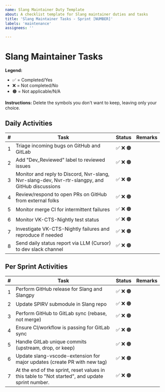 ```yaml
---
name: Slang Maintainer Duty Template
about: A checklist template for Slang maintainer duties and tasks
title: 'Slang Maintainer Tasks - Sprint [NUMBER]'
labels: 'maintenance'
assignees: ''

---
```


# Slang Maintainer Tasks

**Legend:**
- ✅ = Completed/Yes
- ❌ = Not completed/No  
- 🟠 = Not applicable/N/A

**Instructions:** Delete the symbols you don't want to keep, leaving only your choice.

## Daily Activities

| # | Task | Status | Remarks |
|---|------|--------|---------|
| 1 | Triage incoming bugs on GitHub and GitLab | ✅ ❌ 🟠 | |
| 2 | Add "Dev_Reviewed" label to reviewed issues | ✅ ❌ 🟠 | |
| 3 | Monitor and reply to Discord, Nvr-slang, Nvr-slang-dev, Nvr-rtr-slangpy, and GitHub discussions | ✅ ❌ 🟠 | |
| 4 | Review/respond to open PRs on GitHub from external folks | ✅ ❌ 🟠 | |
| 5 | Monitor merge CI for intermittent failures | ✅ ❌ 🟠 | |
| 6 | Monitor VK-CTS-Nightly test status | ✅ ❌ 🟠 | |
| 7 | Investigate VK-CTS-Nightly failures and reproduce if needed | ✅ ❌ 🟠 | |
| 8 | Send daily status report via LLM (Cursor) to dev slack channel | ✅ ❌ 🟠 | |

## Per Sprint Activities

| # | Task | Status | Remarks |
|---|------|--------|---------|
| 1 | Perform GitHub release for Slang and Slangpy | ✅ ❌ 🟠 | |
| 2 | Update SPIRV submodule in Slang repo | ✅ ❌ 🟠 | |
| 3 | Perform GitHub to GitLab sync (rebase, not merge) | ✅ ❌ 🟠 | |
| 4 | Ensure CI/workflow is passing for GitLab sync | ✅ ❌ 🟠 | |
| 5 | Handle GitLab unique commits (upstream, drop, or keep) | ✅ ❌ 🟠 | |
| 6 | Update slang-vscode-extension for major updates (create PR with new tag) | ✅ ❌ 🟠 | |
| 7 | At the end of the sprint, reset values in this table to "Not started", and update sprint number. | ✅ ❌ 🟠 | |